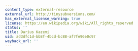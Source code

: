 ```yaml
---
content_type: external-resource
external_url: http://tinysubversions.com/
has_external_license_warning: true
license: https://en.wikipedia.org/wiki/All_rights_reserved
status: ''
title: Darius Kazemi
uid: ad3dfc1d-bb8f-4bcd-bc88-af7fe96e0c97
wayback_url: ''
---
```

